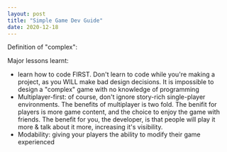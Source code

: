 ```yaml
---
layout: post
title: "Simple Game Dev Guide"
date: 2020-12-18
---
```


Definition of "complex": 

Major lessons learnt:
- learn how to code FIRST. Don't learn to code while you're making a project, as you WILL make bad design decisions. It is impossible to design a "complex" game with no knowledge of programming
- Multiplayer-first: of course, don't ignore story-rich single-player environments. The benefits of multiplayer is two fold. The benifit for players is more game content, and the choice to enjoy the game with friends. The benefit for you, the developer, is that people will play it more & talk about it more, increasing it's visibility.
- Modability: giving your players the ability to modify their game experienced